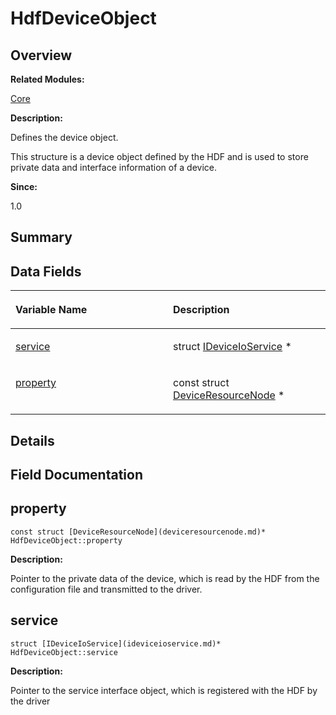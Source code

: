 # HdfDeviceObject<a name="EN-US_TOPIC_0000001054479563"></a>

## **Overview**<a name="section1444276924093530"></a>

**Related Modules:**

[Core](core.md)

**Description:**

Defines the device object. 

This structure is a device object defined by the HDF and is used to store private data and interface information of a device.

**Since:**

1.0

## **Summary**<a name="section1754487750093530"></a>

## Data Fields<a name="pub-attribs"></a>

<a name="table175649058093530"></a>
<table><thead align="left"><tr id="row1875104412093530"><th class="cellrowborder" valign="top" width="50%" id="mcps1.1.3.1.1"><p id="p1551462123093530"><a name="p1551462123093530"></a><a name="p1551462123093530"></a>Variable Name</p>
</th>
<th class="cellrowborder" valign="top" width="50%" id="mcps1.1.3.1.2"><p id="p1473070531093530"><a name="p1473070531093530"></a><a name="p1473070531093530"></a>Description</p>
</th>
</tr>
</thead>
<tbody><tr id="row38863795093530"><td class="cellrowborder" valign="top" width="50%" headers="mcps1.1.3.1.1 "><p id="p1544003134093530"><a name="p1544003134093530"></a><a name="p1544003134093530"></a><a href="hdfdeviceobject.md#a4a56df841dab2ca990594daea3ad0107">service</a></p>
</td>
<td class="cellrowborder" valign="top" width="50%" headers="mcps1.1.3.1.2 "><p id="p1273525541093530"><a name="p1273525541093530"></a><a name="p1273525541093530"></a>struct <a href="ideviceioservice.md">IDeviceIoService</a> * </p>
</td>
</tr>
<tr id="row30442975093530"><td class="cellrowborder" valign="top" width="50%" headers="mcps1.1.3.1.1 "><p id="p1236820803093530"><a name="p1236820803093530"></a><a name="p1236820803093530"></a><a href="hdfdeviceobject.md#aff597a0d23dbf2c6581a4ea6f261e953">property</a></p>
</td>
<td class="cellrowborder" valign="top" width="50%" headers="mcps1.1.3.1.2 "><p id="p411993944093530"><a name="p411993944093530"></a><a name="p411993944093530"></a>const struct <a href="deviceresourcenode.md">DeviceResourceNode</a> * </p>
</td>
</tr>
</tbody>
</table>

## **Details**<a name="section1910064437093530"></a>

## **Field Documentation**<a name="section555642502093530"></a>

## property<a name="aff597a0d23dbf2c6581a4ea6f261e953"></a>

```
const struct [DeviceResourceNode](deviceresourcenode.md)* HdfDeviceObject::property
```

 **Description:**

Pointer to the private data of the device, which is read by the HDF from the configuration file and transmitted to the driver. 

## service<a name="a4a56df841dab2ca990594daea3ad0107"></a>

```
struct [IDeviceIoService](ideviceioservice.md)* HdfDeviceObject::service
```

 **Description:**

Pointer to the service interface object, which is registered with the HDF by the driver 


